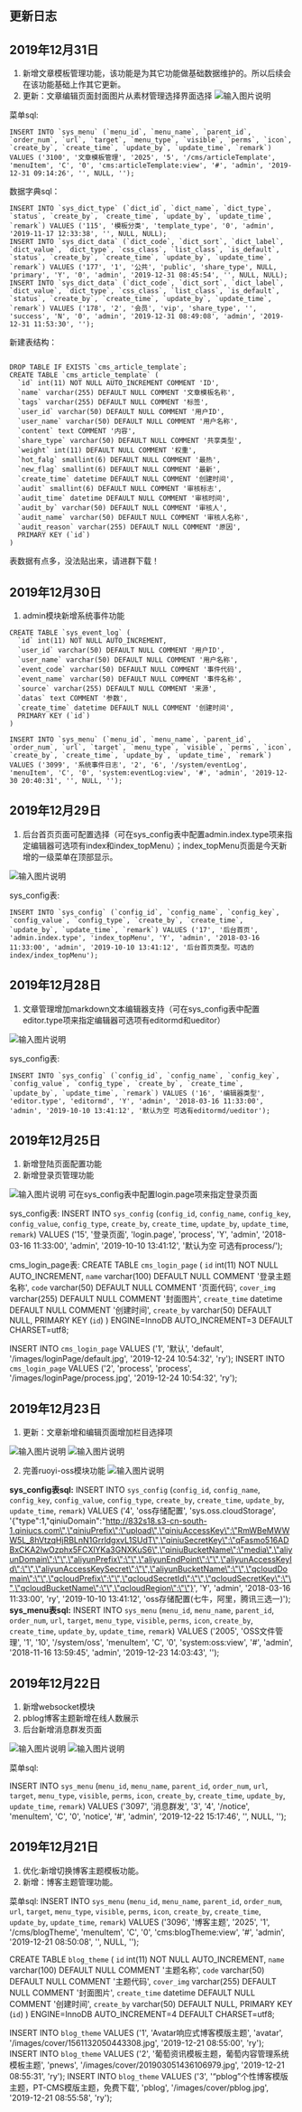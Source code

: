 ## 更新日志
## 2019年12月31日
1. 新增文章模板管理功能，该功能是为其它功能做基础数据维护的。所以后续会在该功能基础上作其它更新。
2. 更新：文章编辑页面封面图片从素材管理选择界面选择
![输入图片说明](https://images.gitee.com/uploads/images/2019/1231/142230_b4545b1b_528854.png "11.png")

菜单sql:

```
INSERT INTO `sys_menu` (`menu_id`, `menu_name`, `parent_id`, `order_num`, `url`, `target`, `menu_type`, `visible`, `perms`, `icon`, `create_by`, `create_time`, `update_by`, `update_time`, `remark`) VALUES ('3100', '文章模板管理', '2025', '5', '/cms/articleTemplate', 'menuItem', 'C', '0', 'cms:articleTemplate:view', '#', 'admin', '2019-12-31 09:14:26', '', NULL, '');

```

数据字典sql：
```
INSERT INTO `sys_dict_type` (`dict_id`, `dict_name`, `dict_type`, `status`, `create_by`, `create_time`, `update_by`, `update_time`, `remark`) VALUES ('115', '模板分类', 'template_type', '0', 'admin', '2019-11-17 12:33:38', '', NULL, NULL);
INSERT INTO `sys_dict_data` (`dict_code`, `dict_sort`, `dict_label`, `dict_value`, `dict_type`, `css_class`, `list_class`, `is_default`, `status`, `create_by`, `create_time`, `update_by`, `update_time`, `remark`) VALUES ('177', '1', '公共', 'public', 'share_type', NULL, 'primary', 'Y', '0', 'admin', '2019-12-31 08:45:54', '', NULL, NULL);
INSERT INTO `sys_dict_data` (`dict_code`, `dict_sort`, `dict_label`, `dict_value`, `dict_type`, `css_class`, `list_class`, `is_default`, `status`, `create_by`, `create_time`, `update_by`, `update_time`, `remark`) VALUES ('178', '2', '会员', 'vip', 'share_type', '', 'success', 'N', '0', 'admin', '2019-12-31 08:49:08', 'admin', '2019-12-31 11:53:30', '');

```
新建表结构：

```

DROP TABLE IF EXISTS `cms_article_template`;
CREATE TABLE `cms_article_template` (
  `id` int(11) NOT NULL AUTO_INCREMENT COMMENT 'ID',
  `name` varchar(255) DEFAULT NULL COMMENT '文章模板名称',
  `tags` varchar(255) DEFAULT NULL COMMENT '标签',
  `user_id` varchar(50) DEFAULT NULL COMMENT '用户ID',
  `user_name` varchar(50) DEFAULT NULL COMMENT '用户名称',
  `content` text COMMENT '内容',
  `share_type` varchar(50) DEFAULT NULL COMMENT '共享类型',
  `weight` int(11) DEFAULT NULL COMMENT '权重',
  `hot_falg` smallint(6) DEFAULT NULL COMMENT '最热',
  `new_flag` smallint(6) DEFAULT NULL COMMENT '最新',
  `create_time` datetime DEFAULT NULL COMMENT '创建时间',
  `audit` smallint(6) DEFAULT NULL COMMENT '审核标志',
  `audit_time` datetime DEFAULT NULL COMMENT '审核时间',
  `audit_by` varchar(50) DEFAULT NULL COMMENT '审核人',
  `audit_name` varchar(50) DEFAULT NULL COMMENT '审核人名称',
  `audit_reason` varchar(255) DEFAULT NULL COMMENT '原因',
  PRIMARY KEY (`id`)
)
```
表数据有点多，没法贴出来，请进群下载！


## 2019年12月30日
1. admin模块新增系统事件功能


```
CREATE TABLE `sys_event_log` (
  `id` int(11) NOT NULL AUTO_INCREMENT,
  `user_id` varchar(50) DEFAULT NULL COMMENT '用户ID',
  `user_name` varchar(50) DEFAULT NULL COMMENT '用户名称',
  `event_code` varchar(50) DEFAULT NULL COMMENT '事件代码',
  `event_name` varchar(50) DEFAULT NULL COMMENT '事件名称',
  `source` varchar(255) DEFAULT NULL COMMENT '来源',
  `datas` text COMMENT '参数',
  `create_time` datetime DEFAULT NULL COMMENT '创建时间',
  PRIMARY KEY (`id`)
) 

INSERT INTO `sys_menu` (`menu_id`, `menu_name`, `parent_id`, `order_num`, `url`, `target`, `menu_type`, `visible`, `perms`, `icon`, `create_by`, `create_time`, `update_by`, `update_time`, `remark`) VALUES ('3099', '系统事件日志', '2', '6', '/system/eventLog', 'menuItem', 'C', '0', 'system:eventLog:view', '#', 'admin', '2019-12-30 20:40:31', '', NULL, '');

```

## 2019年12月29日
1. 后台首页页面可配置选择（可在sys_config表中配置admin.index.type项来指定编辑器可选项有index和index_topMenu）；index_topMenu页面是今天新增的一级菜单在顶部显示。

![输入图片说明](https://images.gitee.com/uploads/images/2019/1229/171832_04f9f4b7_528854.jpeg "2.jpg")

sys_config表:


```
INSERT INTO `sys_config` (`config_id`, `config_name`, `config_key`, `config_value`, `config_type`, `create_by`, `create_time`, `update_by`, `update_time`, `remark`) VALUES ('17', '后台首页', 'admin.index.type', 'index_topMenu', 'Y', 'admin', '2018-03-16 11:33:00', 'admin', '2019-10-10 13:41:12', '后台首页类型。可选的index/index_topMenu');
```

## 2019年12月28日
1. 文章管理增加markdown文本编辑器支持（可在sys_config表中配置editor.type项来指定编辑器可选项有editormd和ueditor）

![输入图片说明](https://images.gitee.com/uploads/images/2019/1228/140012_6a7f9677_528854.jpeg "markdown.jpg")

sys_config表:
```
INSERT INTO `sys_config` (`config_id`, `config_name`, `config_key`, `config_value`, `config_type`, `create_by`, `create_time`, `update_by`, `update_time`, `remark`) VALUES ('16', '编辑器类型', 'editor.type', 'editormd', 'Y', 'admin', '2018-03-16 11:33:00', 'admin', '2019-10-10 13:41:12', '默认为空 可选有editormd/ueditor');
```
## 2019年12月25日
1. 新增登陆页面配置功能
2. 新增登录页管理功能

![输入图片说明](https://images.gitee.com/uploads/images/2019/1225/133117_8a40e33f_528854.jpeg "process.jpg")
可在sys_config表中配置login.page项来指定登录页面

sys_config表:
INSERT INTO `sys_config` (`config_id`, `config_name`, `config_key`, `config_value`, `config_type`, `create_by`, `create_time`, `update_by`, `update_time`, `remark`) VALUES ('15', '登录页面', 'login.page', 'process', 'Y', 'admin', '2018-03-16 11:33:00', 'admin', '2019-10-10 13:41:12', '默认为空 可选有process/');

cms_login_page表:
CREATE TABLE `cms_login_page` (
  `id` int(11) NOT NULL AUTO_INCREMENT,
  `name` varchar(100) DEFAULT NULL COMMENT '登录主题名称',
  `code` varchar(50) DEFAULT NULL COMMENT '页面代码',
  `cover_img` varchar(255) DEFAULT NULL COMMENT '封面图片',
  `create_time` datetime DEFAULT NULL COMMENT '创建时间',
  `create_by` varchar(50) DEFAULT NULL,
  PRIMARY KEY (`id`)
) ENGINE=InnoDB AUTO_INCREMENT=3 DEFAULT CHARSET=utf8;


INSERT INTO `cms_login_page` VALUES ('1', '默认', 'default', '/images/loginPage/default.jpg', '2019-12-24 10:54:32', 'ry');
INSERT INTO `cms_login_page` VALUES ('2', 'process', 'process', '/images/loginPage/process.jpg', '2019-12-24 10:54:32', 'ry');
## 2019年12月23日
1. 更新：文章新增和编辑页面增加栏目选择项

![输入图片说明](https://images.gitee.com/uploads/images/2019/1223/081455_947bcf30_528854.jpeg "1.jpg")
![输入图片说明](https://images.gitee.com/uploads/images/2019/1223/081510_cff21afd_528854.jpeg "2.jpg")

2. 完善ruoyi-oss模块功能
![输入图片说明](https://images.gitee.com/uploads/images/2019/1223/140718_717c64ba_528854.jpeg "1.jpg")

 **sys_config表sql:** 
INSERT INTO `sys_config` (`config_id`, `config_name`, `config_key`, `config_value`, `config_type`, `create_by`, `create_time`, `update_by`, `update_time`, `remark`) VALUES ('4', 'oss存储配置', 'sys.oss.cloudStorage', '{\"type\":1,\"qiniuDomain\":\"http://832s18.s3-cn-south-1.qiniucs.com\",\"qiniuPrefix\":\"upload\",\"qiniuAccessKey\":\"RmWBeMWWW5L_8hVtzqHjRBLnN1GrrldgxvL1SUdT\",\"qiniuSecretKey\":\"qFasmo516ADBxCKA2lwOzphx5FCXlYKa3GNXKuS6\",\"qiniuBucketName\":\"media\",\"aliyunDomain\":\"\",\"aliyunPrefix\":\"\",\"aliyunEndPoint\":\"\",\"aliyunAccessKeyId\":\"\",\"aliyunAccessKeySecret\":\"\",\"aliyunBucketName\":\"\",\"qcloudDomain\":\"\",\"qcloudPrefix\":\"\",\"qcloudSecretId\":\"\",\"qcloudSecretKey\":\"\",\"qcloudBucketName\":\"\",\"qcloudRegion\":\"\"}', 'Y', 'admin', '2018-03-16 11:33:00', 'ry', '2019-10-10 13:41:12', 'oss存储配置(七牛，阿里，腾讯三选一)');
 **sys_menu表sql:** 
INSERT INTO `sys_menu` (`menu_id`, `menu_name`, `parent_id`, `order_num`, `url`, `target`, `menu_type`, `visible`, `perms`, `icon`, `create_by`, `create_time`, `update_by`, `update_time`, `remark`) VALUES ('2005', 'OSS文件管理', '1', '10', '/system/oss', 'menuItem', 'C', '0', 'system:oss:view', '#', 'admin', '2018-11-16 13:59:45', 'admin', '2019-12-23 14:03:43', '');

## 2019年12月22日

1. 新增websocket模块
2. pblog博客主题新增在线人数展示
3. 后台新增消息群发页面

![输入图片说明](https://images.gitee.com/uploads/images/2019/1222/192113_c6f37838_528854.jpeg "1.jpg")
![输入图片说明](https://images.gitee.com/uploads/images/2019/1222/192202_43f42552_528854.jpeg "2.jpg")

菜单sql:

INSERT INTO `sys_menu` (`menu_id`, `menu_name`, `parent_id`, `order_num`, `url`, `target`, `menu_type`, `visible`, `perms`, `icon`, `create_by`, `create_time`, `update_by`, `update_time`, `remark`) VALUES ('3097', '消息群发', '3', '4', '/notice', 'menuItem', 'C', '0', 'notice', '#', 'admin', '2019-12-22 15:17:46', '', NULL, '');


## 2019年12月21日

1. 优化:新增切换博客主题模板功能。
2. 新增：博客主题管理功能。

菜单sql:
INSERT INTO `sys_menu` (`menu_id`, `menu_name`, `parent_id`, `order_num`, `url`, `target`, `menu_type`, `visible`, `perms`, `icon`, `create_by`, `create_time`, `update_by`, `update_time`, `remark`) VALUES ('3096', '博客主题', '2025', '1', '/cms/blogTheme', 'menuItem', 'C', '0', 'cms:blogTheme:view', '#', 'admin', '2019-12-21 08:50:08', '', NULL, '');

CREATE TABLE `blog_theme` (
  `id` int(11) NOT NULL AUTO_INCREMENT,
  `name` varchar(100) DEFAULT NULL COMMENT '主题名称',
  `code` varchar(50) DEFAULT NULL COMMENT '主题代码',
  `cover_img` varchar(255) DEFAULT NULL COMMENT '封面图片',
  `create_time` datetime DEFAULT NULL COMMENT '创建时间',
  `create_by` varchar(50) DEFAULT NULL,
  PRIMARY KEY (`id`)
) ENGINE=InnoDB AUTO_INCREMENT=4 DEFAULT CHARSET=utf8;

INSERT INTO `blog_theme` VALUES ('1', 'Avatar响应式博客模版主题', 'avatar', '/images/cover/1561132050443308.jpg', '2019-12-21 08:55:00', 'ry');
INSERT INTO `blog_theme` VALUES ('2', '葡萄资讯模板主题，葡萄内容管理系统模板主题', 'pnews', '/images/cover/201903051436106979.jpg', '2019-12-21 08:55:31', 'ry');
INSERT INTO `blog_theme` VALUES ('3', '“pblog”个性博客模版主题，PT-CMS模版主题，免费下载', 'pblog', '/images/cover/pblog.jpg', '2019-12-21 08:55:58', 'ry');
